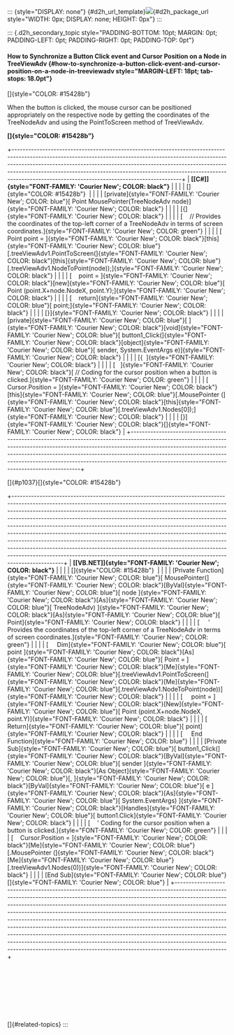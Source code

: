 ::: {style="DISPLAY: none"}
[](ms-xhelp:///?Id=d2h_url_template){#d2h_url_template}![](!package_url!){#d2h_package_url style="WIDTH: 0px; DISPLAY: none; HEIGHT: 0px"}
:::

::: {.d2h_secondary_topic style="PADDING-BOTTOM: 10pt; MARGIN: 0pt; PADDING-LEFT: 0pt; PADDING-RIGHT: 0pt; PADDING-TOP: 0pt"}
#### How to Synchronize a Button Click event and Cursor Position on a Node in TreeViewAdv {#how-to-synchronize-a-button-click-event-and-cursor-position-on-a-node-in-treeviewadv style="MARGIN-LEFT: 18pt; tab-stops: 18.0pt"}

[]{style="COLOR: #15428b"} 

When the button is clicked, the mouse cursor can be positioned appropriately on the respective node by getting the coordinates of the TreeNodeAdv and using the PointToScreen method of TreeViewAdv.

**[]{style="COLOR: #15428b"}** 

+------------------------------------------------------------------------------------------------------------------------------------------------------------------------------------------------------------------------------------------------------------------------------------------------------------------------------------------------------------------------------------+
| **[\[C#\]]{style="FONT-FAMILY: 'Courier New'; COLOR: black"}**                                                                                                                                                                                                                                                                                                                     |
|                                                                                                                                                                                                                                                                                                                                                                                    |
| []{style="COLOR: #15428b"}                                                                                                                                                                                                                                                                                                                                                         |
|                                                                                                                                                                                                                                                                                                                                                                                    |
| [private]{style="FONT-FAMILY: 'Courier New'; COLOR: blue"}[ Point MousePointer(TreeNodeAdv node)]{style="FONT-FAMILY: 'Courier New'; COLOR: black"}                                                                                                                                                                                                                                |
|                                                                                                                                                                                                                                                                                                                                                                                    |
| [{]{style="FONT-FAMILY: 'Courier New'; COLOR: black"}                                                                                                                                                                                                                                                                                                                              |
|                                                                                                                                                                                                                                                                                                                                                                                    |
| [    // Provides the coordinates of the top-left corner of a TreeNodeAdv in terms of screen coordinates.]{style="FONT-FAMILY: 'Courier New'; COLOR: green"}                                                                                                                                                                                                                        |
|                                                                                                                                                                                                                                                                                                                                                                                    |
| [    Point point = ]{style="FONT-FAMILY: 'Courier New'; COLOR: black"}[this]{style="FONT-FAMILY: 'Courier New'; COLOR: blue"}[.treeViewAdv1.PointToScreen(]{style="FONT-FAMILY: 'Courier New'; COLOR: black"}[this]{style="FONT-FAMILY: 'Courier New'; COLOR: blue"}[.treeViewAdv1.NodeToPoint(node));]{style="FONT-FAMILY: 'Courier New'; COLOR: black"}                          |
|                                                                                                                                                                                                                                                                                                                                                                                    |
| [    point = ]{style="FONT-FAMILY: 'Courier New'; COLOR: black"}[new]{style="FONT-FAMILY: 'Courier New'; COLOR: blue"}[ Point (point.X+node.NodeX, point.Y);]{style="FONT-FAMILY: 'Courier New'; COLOR: black"}                                                                                                                                                                    |
|                                                                                                                                                                                                                                                                                                                                                                                    |
| [    return]{style="FONT-FAMILY: 'Courier New'; COLOR: blue"}[ point;]{style="FONT-FAMILY: 'Courier New'; COLOR: black"}                                                                                                                                                                                                                                                           |
|                                                                                                                                                                                                                                                                                                                                                                                    |
| [}]{style="FONT-FAMILY: 'Courier New'; COLOR: black"}                                                                                                                                                                                                                                                                                                                              |
|                                                                                                                                                                                                                                                                                                                                                                                    |
| [private]{style="FONT-FAMILY: 'Courier New'; COLOR: blue"}[ ]{style="FONT-FAMILY: 'Courier New'; COLOR: black"}[void]{style="FONT-FAMILY: 'Courier New'; COLOR: blue"}[ button1_Click(]{style="FONT-FAMILY: 'Courier New'; COLOR: black"}[object]{style="FONT-FAMILY: 'Courier New'; COLOR: blue"}[ sender, System.EventArgs e)]{style="FONT-FAMILY: 'Courier New'; COLOR: black"} |
|                                                                                                                                                                                                                                                                                                                                                                                    |
| [{  ]{style="FONT-FAMILY: 'Courier New'; COLOR: black"}                                                                                                                                                                                                                                                                                                                            |
|                                                                                                                                                                                                                                                                                                                                                                                    |
| [   ]{style="FONT-FAMILY: 'Courier New'; COLOR: black"}[ // Coding for the cursor position when a button is clicked.]{style="FONT-FAMILY: 'Courier New'; COLOR: green"}                                                                                                                                                                                                            |
|                                                                                                                                                                                                                                                                                                                                                                                    |
| [    Cursor.Position = ]{style="FONT-FAMILY: 'Courier New'; COLOR: black"}[this]{style="FONT-FAMILY: 'Courier New'; COLOR: blue"}[.MousePointer (]{style="FONT-FAMILY: 'Courier New'; COLOR: black"}[this]{style="FONT-FAMILY: 'Courier New'; COLOR: blue"}[.treeViewAdv1.Nodes\[0\]);]{style="FONT-FAMILY: 'Courier New'; COLOR: black"}                                          |
|                                                                                                                                                                                                                                                                                                                                                                                    |
| [}]{style="FONT-FAMILY: 'Courier New'; COLOR: black"}[]{style="FONT-FAMILY: 'Courier New'; COLOR: black"}                                                                                                                                                                                                                                                                          |
+------------------------------------------------------------------------------------------------------------------------------------------------------------------------------------------------------------------------------------------------------------------------------------------------------------------------------------------------------------------------------------+

[]{#p1037}[]{style="COLOR: #15428b"} 

+------------------------------------------------------------------------------------------------------------------------------------------------------------------------------------------------------------------------------------------------------------------------------------------------------------------------------------------------------------------------------------------------------------------------------------------------------------------------------------------------------------------------------------------------------------------------------------------------------------------------------------------------------------------------------------------------------------------------------------------------+
| **[\[VB.NET\]]{style="FONT-FAMILY: 'Courier New'; COLOR: black"}**                                                                                                                                                                                                                                                                                                                                                                                                                                                                                                                                                                                                                                                                             |
|                                                                                                                                                                                                                                                                                                                                                                                                                                                                                                                                                                                                                                                                                                                                                |
| []{style="COLOR: #15428b"}                                                                                                                                                                                                                                                                                                                                                                                                                                                                                                                                                                                                                                                                                                                     |
|                                                                                                                                                                                                                                                                                                                                                                                                                                                                                                                                                                                                                                                                                                                                                |
| [Private Function]{style="FONT-FAMILY: 'Courier New'; COLOR: blue"}[ MousePointer(]{style="FONT-FAMILY: 'Courier New'; COLOR: black"}[ByVal]{style="FONT-FAMILY: 'Courier New'; COLOR: blue"}[ node ]{style="FONT-FAMILY: 'Courier New'; COLOR: black"}[As]{style="FONT-FAMILY: 'Courier New'; COLOR: blue"}[ TreeNodeAdv) ]{style="FONT-FAMILY: 'Courier New'; COLOR: black"}[As]{style="FONT-FAMILY: 'Courier New'; COLOR: blue"}[ Point]{style="FONT-FAMILY: 'Courier New'; COLOR: black"}                                                                                                                                                                                                                                                  |
|                                                                                                                                                                                                                                                                                                                                                                                                                                                                                                                                                                                                                                                                                                                                                |
| [     \' Provides the coordinates of the top-left corner of a TreeNodeAdv in terms of screen coordinates.]{style="FONT-FAMILY: 'Courier New'; COLOR: green"}                                                                                                                                                                                                                                                                                                                                                                                                                                                                                                                                                                                   |
|                                                                                                                                                                                                                                                                                                                                                                                                                                                                                                                                                                                                                                                                                                                                                |
| [     Dim]{style="FONT-FAMILY: 'Courier New'; COLOR: blue"}[ point ]{style="FONT-FAMILY: 'Courier New'; COLOR: black"}[As]{style="FONT-FAMILY: 'Courier New'; COLOR: blue"}[ Point = ]{style="FONT-FAMILY: 'Courier New'; COLOR: black"}[Me]{style="FONT-FAMILY: 'Courier New'; COLOR: blue"}[.treeViewAdv1.PointToScreen(]{style="FONT-FAMILY: 'Courier New'; COLOR: black"}[Me]{style="FONT-FAMILY: 'Courier New'; COLOR: blue"}[.treeViewAdv1.NodeToPoint(node))]{style="FONT-FAMILY: 'Courier New'; COLOR: black"}                                                                                                                                                                                                                         |
|                                                                                                                                                                                                                                                                                                                                                                                                                                                                                                                                                                                                                                                                                                                                                |
| [     point = ]{style="FONT-FAMILY: 'Courier New'; COLOR: black"}[New]{style="FONT-FAMILY: 'Courier New'; COLOR: blue"}[ Point (point.X+node.NodeX, point.Y)]{style="FONT-FAMILY: 'Courier New'; COLOR: black"}                                                                                                                                                                                                                                                                                                                                                                                                                                                                                                                                |
|                                                                                                                                                                                                                                                                                                                                                                                                                                                                                                                                                                                                                                                                                                                                                |
| [     Return]{style="FONT-FAMILY: 'Courier New'; COLOR: blue"}[ point]{style="FONT-FAMILY: 'Courier New'; COLOR: black"}                                                                                                                                                                                                                                                                                                                                                                                                                                                                                                                                                                                                                       |
|                                                                                                                                                                                                                                                                                                                                                                                                                                                                                                                                                                                                                                                                                                                                                |
| [     End Function]{style="FONT-FAMILY: 'Courier New'; COLOR: blue"}                                                                                                                                                                                                                                                                                                                                                                                                                                                                                                                                                                                                                                                                           |
|                                                                                                                                                                                                                                                                                                                                                                                                                                                                                                                                                                                                                                                                                                                                                |
| [Private Sub]{style="FONT-FAMILY: 'Courier New'; COLOR: blue"}[ button1_Click(]{style="FONT-FAMILY: 'Courier New'; COLOR: black"}[ByVal]{style="FONT-FAMILY: 'Courier New'; COLOR: blue"}[ sender ]{style="FONT-FAMILY: 'Courier New'; COLOR: black"}[As Object]{style="FONT-FAMILY: 'Courier New'; COLOR: blue"}[, ]{style="FONT-FAMILY: 'Courier New'; COLOR: black"}[ByVal]{style="FONT-FAMILY: 'Courier New'; COLOR: blue"}[ e ]{style="FONT-FAMILY: 'Courier New'; COLOR: black"}[As]{style="FONT-FAMILY: 'Courier New'; COLOR: blue"}[ System.EventArgs) ]{style="FONT-FAMILY: 'Courier New'; COLOR: black"}[Handles]{style="FONT-FAMILY: 'Courier New'; COLOR: blue"}[ button1.Click]{style="FONT-FAMILY: 'Courier New'; COLOR: black"} |
|                                                                                                                                                                                                                                                                                                                                                                                                                                                                                                                                                                                                                                                                                                                                                |
| [    \' Coding for the cursor position when a button is clicked.]{style="FONT-FAMILY: 'Courier New'; COLOR: green"}                                                                                                                                                                                                                                                                                                                                                                                                                                                                                                                                                                                                                            |
|                                                                                                                                                                                                                                                                                                                                                                                                                                                                                                                                                                                                                                                                                                                                                |
| [    Cursor.Position = ]{style="FONT-FAMILY: 'Courier New'; COLOR: black"}[Me]{style="FONT-FAMILY: 'Courier New'; COLOR: blue"}[.MousePointer (]{style="FONT-FAMILY: 'Courier New'; COLOR: black"}[Me]{style="FONT-FAMILY: 'Courier New'; COLOR: blue"}[.treeViewAdv1.Nodes(0))]{style="FONT-FAMILY: 'Courier New'; COLOR: black"}                                                                                                                                                                                                                                                                                                                                                                                                             |
|                                                                                                                                                                                                                                                                                                                                                                                                                                                                                                                                                                                                                                                                                                                                                |
| [End Sub]{style="FONT-FAMILY: 'Courier New'; COLOR: blue"}[]{style="FONT-FAMILY: 'Courier New'; COLOR: blue"}                                                                                                                                                                                                                                                                                                                                                                                                                                                                                                                                                                                                                                  |
+------------------------------------------------------------------------------------------------------------------------------------------------------------------------------------------------------------------------------------------------------------------------------------------------------------------------------------------------------------------------------------------------------------------------------------------------------------------------------------------------------------------------------------------------------------------------------------------------------------------------------------------------------------------------------------------------------------------------------------------------+

 

 

 

 

[]{#related-topics}
:::
